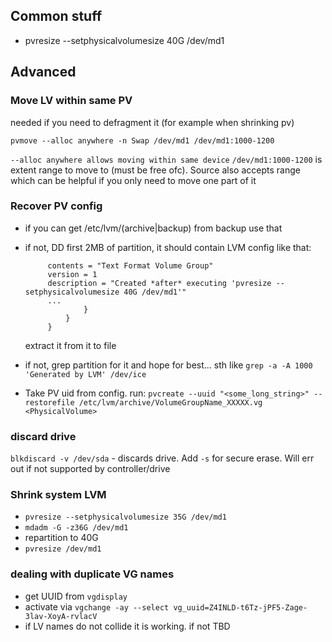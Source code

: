 ## Common stuff
* pvresize --setphysicalvolumesize 40G /dev/md1

## Advanced

### Move  LV within same PV
needed if you need to defragment it (for example when shrinking pv)

`pvmove --alloc anywhere -n Swap /dev/md1 /dev/md1:1000-1200`

`--alloc anywhere allows moving within same device` `/dev/md1:1000-1200` is extent range to move to (must be free ofc). Source also accepts range which can be helpful if you only need to move one part of it

### Recover PV config
* if you can get /etc/lvm/(archive|backup) from backup use that
* if not, DD first 2MB of partition, it should contain LVM config like that:

           contents = "Text Format Volume Group"
           version = 1
           description = "Created *after* executing 'pvresize --setphysicalvolumesize 40G /dev/md1'"
           ...
                   }
               }
           }

    extract it from it to file
* if not, grep partition for it and hope for best... sth like `grep -a -A 1000 'Generated by LVM' /dev/ice`
* Take PV uid from config. run: `pvcreate --uuid "<some_long_string>" --restorefile /etc/lvm/archive/VolumeGroupName_XXXXX.vg <PhysicalVolume>`


### discard drive


`blkdiscard -v /dev/sda` - discards drive. Add `-s` for secure erase. Will err out if not supported by controller/drive


### Shrink system LVM


* `pvresize --setphysicalvolumesize 35G /dev/md1`
* `mdadm -G -z36G /dev/md1`
* repartition to 40G
* `pvresize /dev/md1`


### dealing with duplicate VG names

* get UUID from `vgdisplay`
* activate via `vgchange -ay --select vg_uuid=Z4INLD-t6Tz-jPF5-Zage-3lav-XoyA-rvlacV`
* if LV names do not collide it is working. if not TBD
